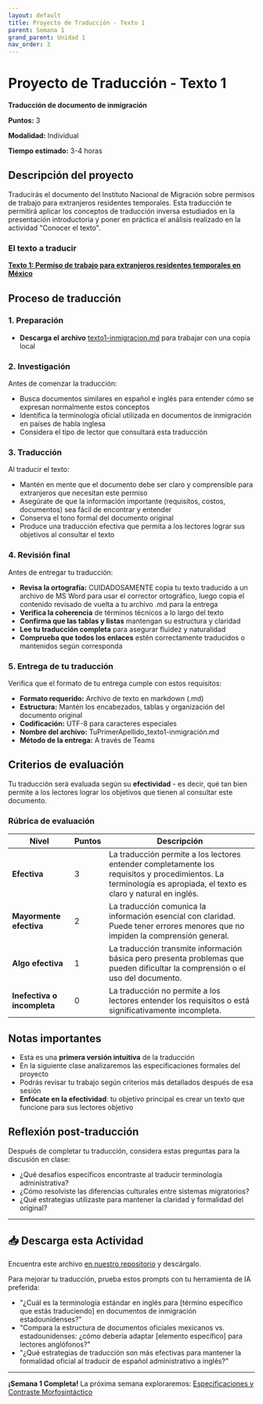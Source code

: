 ```yaml
---
layout: default
title: Proyecto de Traducción - Texto 1
parent: Semana 1
grand_parent: Unidad 1
nav_order: 3
---
```


# Proyecto de Traducción - Texto 1

**Traducción de documento de inmigración**

**Puntos:** 3  

**Modalidad:** Individual

**Tiempo estimado:** 3-4 horas  

## Descripción del proyecto

Traducirás el documento del Instituto Nacional de Migración sobre permisos de trabajo para extranjeros residentes temporales. Esta traducción te permitirá aplicar los conceptos de traducción inversa estudiados en la presentación introductoria y poner en práctica el análisis realizado en la actividad "Conocer el texto".

### El texto a traducir

**[Texto 1: Permiso de trabajo para extranjeros residentes temporales en México](./texto1-inmigracion.md)**

## Proceso de traducción

### 1. Preparación
- **Descarga el archivo** [texto1-inmigracion.md](./texto1-inmigracion.md) para trabajar con una copia local

### 2. Investigación
Antes de comenzar la traducción:
- Busca documentos similares en español e inglés para entender cómo se expresan normalmente estos conceptos
- Identifica la terminología oficial utilizada en documentos de inmigración en países de habla inglesa
- Considera el tipo de lector que consultará esta traducción

### 3. Traducción
Al traducir el texto:
- Mantén en mente que el documento debe ser claro y comprensible para extranjeros que necesitan este permiso
- Asegúrate de que la información importante (requisitos, costos, documentos) sea fácil de encontrar y entender
- Conserva el tono formal del documento original
- Produce una traducción efectiva que permita a los lectores lograr sus objetivos al consultar el texto

### 4. Revisión final
Antes de entregar tu traducción:
- **Revisa la ortografía:** CUIDADOSAMENTE copia tu texto traducido a un archivo de MS Word para usar el corrector ortográfico, luego copia el contenido revisado de vuelta a tu archivo .md para la entrega
- **Verifica la coherencia** de términos técnicos a lo largo del texto
- **Confirma que las tablas y listas** mantengan su estructura y claridad
- **Lee tu traducción completa** para asegurar fluidez y naturalidad
- **Comprueba que todos los enlaces** estén correctamente traducidos o mantenidos según corresponda

### 5. Entrega de tu traducción
Verifica que el formato de tu entrega cumple con estos requisitos:
- **Formato requerido:** Archivo de texto en markdown (.md)
- **Estructura:** Mantén los encabezados, tablas y organización del documento original
- **Codificación:** UTF-8 para caracteres especiales
- **Nombre del archivo:** TuPrimerApellido_texto1-inmigración.md
- **Método de la entrega:** A través de Teams

## Criterios de evaluación

Tu traducción será evaluada según su **efectividad** - es decir, qué tan bien permite a los lectores lograr los objetivos que tienen al consultar este documento.

### Rúbrica de evaluación

| **Nivel** | **Puntos** | **Descripción** |
|-----------|------------|-----------------|
| **Efectiva** | 3 | La traducción permite a los lectores entender completamente los requisitos y procedimientos. La terminología es apropiada, el texto es claro y natural en inglés. |
| **Mayormente efectiva** | 2 | La traducción comunica la información esencial con claridad. Puede tener errores menores que no impiden la comprensión general. |
| **Algo efectiva** | 1 | La traducción transmite información básica pero presenta problemas que pueden dificultar la comprensión o el uso del documento. |
| **Inefectiva o incompleta** | 0 | La traducción no permite a los lectores entender los requisitos o está significativamente incompleta. |

## Notas importantes

- Esta es una **primera versión intuitiva** de la traducción
- En la siguiente clase analizaremos las especificaciones formales del proyecto
- Podrás revisar tu trabajo según criterios más detallados después de esa sesión
- **Enfócate en la efectividad**: tu objetivo principal es crear un texto que funcione para sus lectores objetivo

## Reflexión post-traducción

Después de completar tu traducción, considera estas preguntas para la discusión en clase:
- ¿Qué desafíos específicos encontraste al traducir terminología administrativa?
- ¿Cómo resolviste las diferencias culturales entre sistemas migratorios?
- ¿Qué estrategias utilizaste para mantener la claridad y formalidad del original?

---

## 📥 Descarga esta Actividad

Encuentra este archivo [en nuestro repositorio](https://github.com/alainamb/uic_tr18-trad-inversa-es-en/blob/main/unidad1/semana1/proyecto-texto1.md) y descárgalo.

Para mejorar tu traducción, prueba estos prompts con tu herramienta de IA preferida:

- "¿Cuál es la terminología estándar en inglés para [término específico que estás traduciendo] en documentos de inmigración estadounidenses?"
- "Compara la estructura de documentos oficiales mexicanos vs. estadounidenses: ¿cómo debería adaptar [elemento específico] para lectores anglófonos?"
- "¿Qué estrategias de traducción son más efectivas para mantener la formalidad oficial al traducir de español administrativo a inglés?"

---

**¡Semana 1 Completa!** La próxima semana exploraremos: [Especificaciones y Contraste Morfosintáctico](../semana2/semana2-resumen.md)
